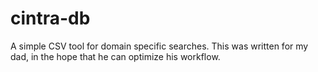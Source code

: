 # cintra-db

A simple CSV tool for domain specific searches.
This was written for my dad, in the hope that he can optimize his workflow.

